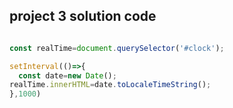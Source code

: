 ##  project 3 solution code

``` javascript

const realTime=document.querySelector('#clock');

setInterval(()=>{
  const date=new Date();
realTime.innerHTML=date.toLocaleTimeString();
},1000)

```